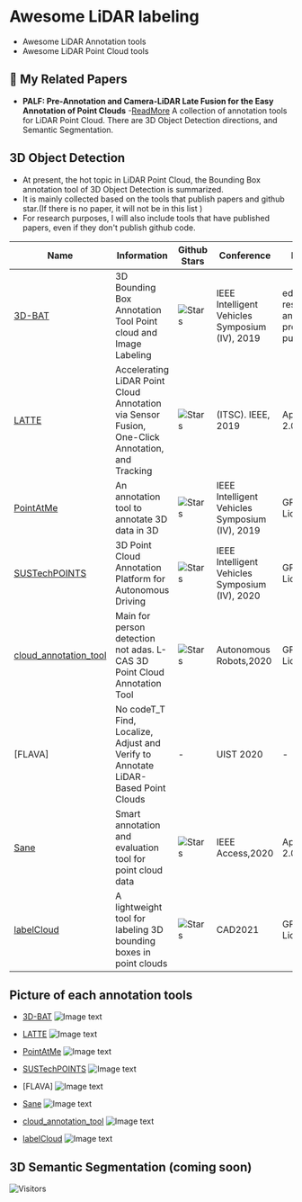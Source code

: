 # Awesome LiDAR labeling
- Awesome LiDAR Annotation tools
- Awesome LiDAR Point Cloud tools

## 📄 My Related Papers
- **PALF: Pre-Annotation and Camera-LiDAR Late Fusion for the Easy Annotation of Point Clouds** -[ReadMore](https://ieeexplore.ieee.org/document/10216156)
A collection of annotation tools for LiDAR Point Cloud. There are 3D Object Detection directions, and Semantic Segmentation.

## 3D Object Detection
- At present, the hot topic in LiDAR Point Cloud, the Bounding Box annotation tool of 3D Object Detection is summarized.
- It is mainly collected based on the tools that publish papers and github star.(If there is no paper, it will not be in this list
)
- For research purposes, I will also include tools that have published papers, even if they don't publish github code.

| Name | Information | Github Stars | Conference | License | Review | Good Point | Bad Point |
| ------------ | ------ | ------ | ------ |  ------ |   ------ |   ------ |   ------ |   
| [3D-BAT][1]|3D Bounding Box Annotation Tool Point cloud and Image Labeling | ![Stars](https://img.shields.io/github/stars/walzimmer/3d-bat?style=social) | IEEE Intelligent Vehicles Symposium (IV), 2019|educational, research and non-profit purposes | - | - | - |
| [LATTE][3]|Accelerating LiDAR Point Cloud Annotation via Sensor Fusion, One-Click Annotation, and Tracking  | ![Stars](https://img.shields.io/github/stars/bernwang/latte?style=social) | (ITSC). IEEE, 2019 | Apache-2.0 License| - | - | - |
| [PointAtMe][4]|An annotation tool to annotate 3D data in 3D  | ![Stars](https://img.shields.io/github/stars/florianwirth/PointAtMe?style=social) | IEEE Intelligent Vehicles Symposium (IV), 2019 |GPL-3.0 License| - | - | - |
| [SUSTechPOINTS][2]|3D Point Cloud Annotation Platform for Autonomous Driving | ![Stars](https://img.shields.io/github/stars/naurril/SUSTechPOINTS?style=social) | IEEE Intelligent Vehicles Symposium (IV), 2020 |GPL-3.0 License| - | - | - | - |
| [cloud_annotation_tool][6]|Main for person detection not adas. L-CAS 3D Point Cloud Annotation Tool | ![Stars](https://img.shields.io/github/stars/yzrobot/cloud_annotation_tool?style=social) | Autonomous Robots,2020 |GPL-3.0 License|- | - | - |
| [FLAVA] |  No codeT_T  Find, Localize, Adjust and Verify to Annotate LiDAR-Based Point Clouds  | - | UIST 2020|- | - | - |
| [Sane][5]|Smart annotation and evaluation tool for point cloud data| ![Stars](https://img.shields.io/github/stars/hasanari/sane?style=social) | IEEE Access,2020 |Apache-2.0 License| - | - | - |
| [labelCloud][7]|A lightweight tool for labeling 3D bounding boxes in point clouds | ![Stars](https://img.shields.io/github/stars/ch-sa/labelCloud?style=social) | CAD2021 |GPL-3.0 License|- | - | - |


## Picture of each annotation tools
- [3D-BAT][1]
![Image text](https://github.com/Leozyc-waseda/awesome-lidar-labeling/blob/main/picture/3d-bat.png)

-  [LATTE][3]
![Image text](https://github.com/Leozyc-waseda/awesome-lidar-labeling/blob/main/picture/latte.png)

- [PointAtMe][4]
![Image text](https://github.com/Leozyc-waseda/awesome-lidar-labeling/blob/main/picture/pointatme.png)

- [SUSTechPOINTS][2]
![Image text](https://github.com/Leozyc-waseda/awesome-lidar-labeling/blob/main/picture/sustech.png)

- [FLAVA]
![Image text](https://github.com/Leozyc-waseda/awesome-lidar-labeling/blob/main/picture/flava.png)

- [Sane][5]
![Image text](https://github.com/Leozyc-waseda/awesome-lidar-labeling/blob/main/picture/sane.png)

- [cloud_annotation_tool][6]
![Image text](https://github.com/Leozyc-waseda/awesome-lidar-labeling/blob/main/picture/cloudannotation.png)


- [labelCloud][7]
![Image text](https://github.com/Leozyc-waseda/awesome-lidar-labeling/blob/main/picture/labelcloud.png)

[1]: <https://github.com/walzimmer/3d-bat>
[2]: <https://github.com/naurril/SUSTechPOINTS>
[3]: <https://github.com/bernwang/latte>
[4]: <https://github.com/florianwirth/PointAtMe>
[5]: <https://github.com/hasanari/sane>
[6]: <https://github.com/yzrobot/cloud_annotation_tool>
[7]: <https://github.com/ch-sa/labelCloud>

## 3D Semantic Segmentation (coming soon)




![Visitors](https://api.visitorbadge.io/api/visitors?path=https%3A%2F%2Fgithub.com%2FLeozyc-waseda%2Fawesome-lidar-labeling&label=VISITORS&countColor=%23263759)
